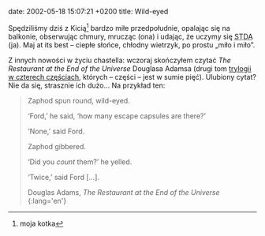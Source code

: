 date: 2002-05-18 15:07:21 +0200
title: Wild-eyed

Spędziliśmy dziś z Kicią[^1] bardzo miłe przedpołudnie, opalając się na balkonie, obserwując chmury, mrucząc (ona) i udając, że uczymy się <acronym title='systemy transmisji danych'>STDA</acronym> (ja). Maj at its best – ciepłe słońce, chłodny wietrzyk, po prostu „miło i miło”.

Z innych nowości w życiu chastella: wczoraj skończyłem czytać <cite>The Restaurant at the End of the Universe</cite> Douglasa Adamsa (drugi tom [trylogii w czterech częściach](http://www.amazon.co.uk/o/ASIN/0330316117 '„The Hitchhiker Trilogy” na amazon.co.uk'), których – części – jest w sumie pięć). Ulubiony cytat? Nie da się, strasznie ich dużo… Na przykład ten:

> Zaphod spun round, wild-eyed.
>
> ‘Ford,’ he said, ‘how many escape capsules are there?’
>
> ‘None,’ said Ford.
>
> Zaphod gibbered.
>
> ‘Did you _count_ them?’ he yelled.
>
> ‘Twice,’ said Ford […].
>
> Douglas Adams, <cite>The Restaurant at the End of the Universe</cite>
{:lang='en'}

[^1]: moja kotka
